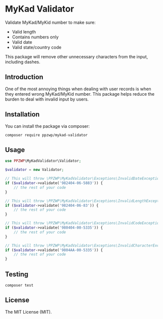 # MyKad Validator

Validate MyKad/MyKid number to make sure:

- Valid length 
- Contains numbers only
- Valid date
- Valid state/country code

This package will remove other unnecessary characters from the input, including dashes.

## Introduction

One of the most annoying things when dealing with user records is when they entered wrong MyKad/MyKid number. This package helps reduce the burden to deal with invalid input by users.

## Installation

You can install the package via composer:

```
composer require ppzwp/mykad-validator
```

## Usage

```php
use PPZWP\MyKadValidator\Validator;

$validator = new Validator;

// This will throw \PPZWP\MyKadValidator\Exceptions\InvalidDateException
if ($validator->validate('982404-06-5883')) {
    // the rest of your code
}

// This will throw \PPZWP\MyKadValidator\Exceptions\InvalidLengthException
if ($validator->validate('982404-06-83')) {
    // the rest of your code
}

// This will throw \PPZWP\MyKadValidator\Exceptions\InvalidCodeException
if ($validator->validate('980404-00-5335')) {
    // the rest of your code
}

// This will throw \PPZWP\MyKadValidator\Exceptions\InvalidCharacterException
if ($validator->validate('9804AA-00-5335')) {
    // the rest of your code
}
```

## Testing

```
composer test
```

## License

The MIT License (MIT).